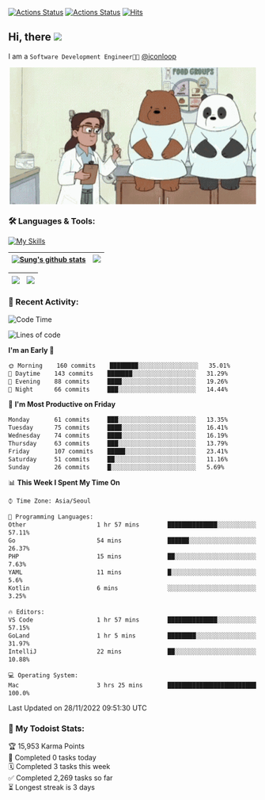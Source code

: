 
[![Actions Status](https://github.com/ddok2/ddok2/workflows/Todoist%20Readme/badge.svg)](https://github.com/ddok2/ddok2/actions)
[![Actions Status](https://github.com/ddok2/ddok2/workflows/wakatime-stats/badge.svg)](https://github.com/ddok2/ddok2/actions)
[![Hits](https://hits.seeyoufarm.com/api/count/incr/badge.svg?url=https%3A%2F%2Fgithub.com%2Fddok2&count_bg=%23FF9595&title_bg=%23555555&icon=github.svg&icon_color=%23FFFFFF&title=hits&edge_flat=false)](https://hits.seeyoufarm.com)

<!-- ![visitors](https://visitor-badge.laobi.icu/badge?page_id=ddok2.ddok2) -->
## Hi, there <img src="https://raw.githubusercontent.com/MartinHeinz/MartinHeinz/master/wave.gif" width="3%">

I am a `Software Development Engineer🧑‍💻` [@iconloop](https://github.com/iconloop)


<p align="center">
    <img align="center" alt="GIF" src="img/debugging.gif" />
</p>


### 🛠 Languages & Tools:

[![My Skills](https://skillicons.dev/icons?i=go,js,ts,py,express,react,svelte,jquery,pug,mongodb,mysql,redis,aws,docker,kubernetes)](https://skillicons.dev)


| <a href="https://github-readme-stats.vercel.app/api?username=ddok2&show_icons=true&include_all_commits=true&count_private=true&theme=buefy&hide_border=true"><img align="center" src="https://github-readme-stats.vercel.app/api?username=ddok2&show_icons=true&include_all_commits=true&count_private=true&theme=buefy&hide_border=true" alt="Sung's github stats" /></a> | <a href="https://github.com/ddok2"><img src="http://github-readme-streak-stats.herokuapp.com?user=ddok2&hide_border=true" /></a> |
| ------------- |------------- |


| <a href="https://github.com/ddok2"><img align="center" src="https://github-readme-stats.vercel.app/api/top-langs/?username=ddok2&theme=buefy&hide=html,css&hide_border=true" /></a> | <a href="https://github.com/ddok2"><img align="center" src="https://activity-graph.herokuapp.com/graph?username=ddok2&theme=github&hide_border=true" height="250" /></a> |
| ------------- |--------------------------------------------------------------------------------------------------------------------------------------------------------------------------|


<!-- <details open>
    <summary>📈 My GitHub Stats</summary>
    <p align="center">
        <a href="https://github.com/ddok2">
            <img align="center" src="https://github-readme-stats.vercel.app/api?username=ddok2&show_icons=true&include_all_commits=true&count_private=true&theme=buefy&hide_border=true" alt="Sung's github stats" />
        </a>
    </p>
</details>
<details>
    <summary>💬 Top Languages</summary>
    <p align="center"> 
        <a href="https://github.com/ddok2">
            <img align="center" src="https://github-readme-stats.vercel.app/api/top-langs/?username=ddok2&layout=compact&theme=buefy&hide=html,css&hide_border=true" />
        </a>
    </p>
</details> -->


### 🌈 Recent Activity:
<!--START_SECTION:waka-->
![Code Time](http://img.shields.io/badge/Code%20Time-1%2C872%20hrs%2014%20mins-blue)

![Lines of code](https://img.shields.io/badge/From%20Hello%20World%20I%27ve%20Written-4%20Million%20lines%20of%20code-blue)

**I'm an Early 🐤** 

```text
🌞 Morning    160 commits    ████████░░░░░░░░░░░░░░░░░   35.01% 
🌆 Daytime    143 commits    ███████░░░░░░░░░░░░░░░░░░   31.29% 
🌃 Evening    88 commits     ████░░░░░░░░░░░░░░░░░░░░░   19.26% 
🌙 Night      66 commits     ███░░░░░░░░░░░░░░░░░░░░░░   14.44%

```
📅 **I'm Most Productive on Friday** 

```text
Monday       61 commits     ███░░░░░░░░░░░░░░░░░░░░░░   13.35% 
Tuesday      75 commits     ████░░░░░░░░░░░░░░░░░░░░░   16.41% 
Wednesday    74 commits     ████░░░░░░░░░░░░░░░░░░░░░   16.19% 
Thursday     63 commits     ███░░░░░░░░░░░░░░░░░░░░░░   13.79% 
Friday       107 commits    █████░░░░░░░░░░░░░░░░░░░░   23.41% 
Saturday     51 commits     ██░░░░░░░░░░░░░░░░░░░░░░░   11.16% 
Sunday       26 commits     █░░░░░░░░░░░░░░░░░░░░░░░░   5.69%

```


📊 **This Week I Spent My Time On** 

```text
⌚︎ Time Zone: Asia/Seoul

💬 Programming Languages: 
Other                    1 hr 57 mins        ██████████████░░░░░░░░░░░   57.11% 
Go                       54 mins             ██████░░░░░░░░░░░░░░░░░░░   26.37% 
PHP                      15 mins             ██░░░░░░░░░░░░░░░░░░░░░░░   7.63% 
YAML                     11 mins             █░░░░░░░░░░░░░░░░░░░░░░░░   5.6% 
Kotlin                   6 mins              ░░░░░░░░░░░░░░░░░░░░░░░░░   3.25%

🔥 Editors: 
VS Code                  1 hr 57 mins        ██████████████░░░░░░░░░░░   57.15% 
GoLand                   1 hr 5 mins         ████████░░░░░░░░░░░░░░░░░   31.97% 
IntelliJ                 22 mins             ██░░░░░░░░░░░░░░░░░░░░░░░   10.88%

💻 Operating System: 
Mac                      3 hrs 25 mins       █████████████████████████   100.0%

```


 Last Updated on 28/11/2022 09:51:30 UTC
<!--END_SECTION:waka-->

### 🚧 My Todoist Stats:
<!-- TODO-IST:START -->
🏆  15,953 Karma Points           
🌸  Completed 0 tasks today           
🗓  Completed 3 tasks this week           
✅  Completed 2,269 tasks so far           
⏳  Longest streak is 3 days
<!-- TODO-IST:END -->

